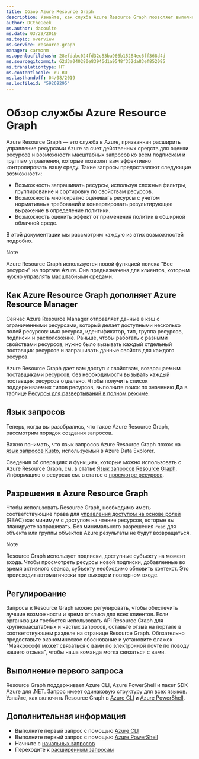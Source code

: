 ```yaml
---
title: Обзор Azure Resource Graph
description: Узнайте, как служба Azure Resource Graph позволяет выполнять сложные запросы ресурсов в нужном масштабе.
author: DCtheGeek
ms.author: dacoulte
ms.date: 03/29/2019
ms.topic: overview
ms.service: resource-graph
manager: carmonm
ms.openlocfilehash: 28efdabc024fd32c83ba966b15284ec6ff368d4d
ms.sourcegitcommit: 62d3a040280e83946d1a9548f352da83ef852085
ms.translationtype: HT
ms.contentlocale: ru-RU
ms.lasthandoff: 04/08/2019
ms.locfileid: "59269295"
---
```

# <a name="overview-of-the-azure-resource-graph-service"></a>Обзор службы Azure Resource Graph

Azure Resource Graph — это служба в Azure, призванная расширить управление ресурсами Azure за счет действенных средств для оценки ресурсов и возможности масштабных запросов ко всем подпискам и группам управления, которые позволят вам эффективно контролировать вашу среду. Такие запросы предоставляют следующие возможности:

- Возможность запрашивать ресурсы, используя сложные фильтры, группирование и сортировку по свойствам ресурсов.
- Возможность многократно оценивать ресурсы с учетом нормативных требований и конвертировать результирующее выражение в определение политики.
- Возможность оценить эффект от применения политик в обширной облачной среде.

В этой документации мы рассмотрим каждую из этих возможностей подробно.

> [!NOTE]
> Azure Resource Graph используется новой функцией поиска "Все ресурсы" на портале Azure. Она предназначена для клиентов, которым нужно управлять масштабными средами.

## <a name="how-does-resource-graph-complement-azure-resource-manager"></a>Как Azure Resource Graph дополняет Azure Resource Manager

Сейчас Azure Resource Manager отправляет данные в кэш с ограниченными ресурсами, который делает доступными несколько полей ресурсов: имя ресурса, идентификатор, тип, группа ресурсов, подписки и расположение. Раньше, чтобы работать с разными свойствами ресурсов, нужно было вызывать каждый отдельный поставщик ресурсов и запрашивать данные свойств для каждого ресурса.

Azure Resource Graph дает вам доступ к свойствам, возвращаемым поставщиками ресурсов, без необходимости вызывать каждый поставщик ресурсов отдельно. Чтобы получить список поддерживаемых типов ресурсов, выполните поиск по значению **Да** в таблице [Ресурсы для развертываний в полном режиме](../../azure-resource-manager/complete-mode-deletion.md).

## <a name="the-query-language"></a>Язык запросов

Теперь, когда вы разобрались, что такое Azure Resource Graph, рассмотрим порядок создания запросов.

Важно понимать, что язык запросов Azure Resource Graph похож на [язык запросов Kusto](../../data-explorer/data-explorer-overview.md), используемый в Azure Data Explorer.

Сведения об операциях и функциях, которые можно использовать с Azure Resource Graph, см. в статье [Язык запросов Resource Graph](./concepts/query-language.md). Информацию о ресурсах см. в статье о [просмотре ресурсов](./concepts/explore-resources.md).

## <a name="permissions-in-azure-resource-graph"></a>Разрешения в Azure Resource Graph

Чтобы использовать Resource Graph, необходимо иметь соответствующие права для [управления доступом на основе ролей](../../role-based-access-control/overview.md) (RBAC) как минимум с доступом на чтение ресурсов, которые вы планируете запрашивать. Без минимального разрешения `read` для объекта или группы объектов Azure результаты не будут возвращаться.

> [!NOTE]
> Resource Graph использует подписки, доступные субъекту на момент входа. Чтобы просмотреть ресурсы новой подписки, добавленные во время активного сеанса, субъекту необходимо обновить контекст. Это происходит автоматически при выходе и повторном входе.

## <a name="throttling"></a>Регулирование

Запросы к Resource Graph можно регулировать, чтобы обеспечить лучшие возможности и время отклика для всех клиентов. Если организации требуется использовать API Resource Graph для крупномасштабных и частых запросов, оставьте отзыв на портале в соответствующем разделе на странице Resource Graph. Обязательно предоставьте экономическое обоснование и установите флажок "Майкрософт может связаться с вами по электронной почте по поводу вашего отзыва", чтобы наша команда могла связаться с вами.

## <a name="running-your-first-query"></a>Выполнение первого запроса

Resource Graph поддерживает Azure CLI, Azure PowerShell и пакет SDK Azure для .NET. Запрос имеет одинаковую структуру для всех языков. Узнайте, как включить Resource Graph в [Azure CLI](first-query-azurecli.md#add-the-resource-graph-extension) и [Azure PowerShell](first-query-powershell.md#add-the-resource-graph-module).

## <a name="next-steps"></a>Дополнительная информация

- Выполните первый запрос с помощью [Azure CLI](first-query-azurecli.md)
- Выполните первый запрос с помощью [Azure PowerShell](first-query-powershell.md)
- Начните с [начальных запросов](./samples/starter.md)
- Переходите к [расширенным запросам](./samples/advanced.md)
